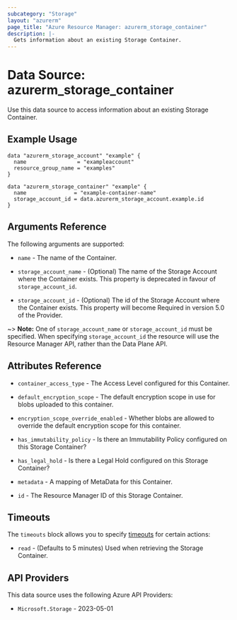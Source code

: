```yaml
---
subcategory: "Storage"
layout: "azurerm"
page_title: "Azure Resource Manager: azurerm_storage_container"
description: |-
  Gets information about an existing Storage Container.
---
```


# Data Source: azurerm_storage_container

Use this data source to access information about an existing Storage Container.

## Example Usage

```hcl
data "azurerm_storage_account" "example" {
  name                = "exampleaccount"
  resource_group_name = "examples"
}

data "azurerm_storage_container" "example" {
  name               = "example-container-name"
  storage_account_id = data.azurerm_storage_account.example.id
}
```

## Arguments Reference

The following arguments are supported:

* `name` - The name of the Container.

* `storage_account_name` - (Optional) The name of the Storage Account where the Container exists. This property is deprecated in favour of `storage_account_id`.

* `storage_account_id` - (Optional) The id of the Storage Account where the Container exists. This property will become Required in version 5.0 of the Provider.

~> **Note:** One of `storage_account_name` or `storage_account_id` must be specified. When specifying `storage_account_id` the resource will use the Resource Manager API, rather than the Data Plane API.

## Attributes Reference

* `container_access_type` - The Access Level configured for this Container.

* `default_encryption_scope` - The default encryption scope in use for blobs uploaded to this container.

* `encryption_scope_override_enabled` - Whether blobs are allowed to override the default encryption scope for this container.

* `has_immutability_policy` - Is there an Immutability Policy configured on this Storage Container?

* `has_legal_hold` - Is there a Legal Hold configured on this Storage Container?

* `metadata`  - A mapping of MetaData for this Container.

* `id` - The Resource Manager ID of this Storage Container.

## Timeouts

The `timeouts` block allows you to specify [timeouts](https://developer.hashicorp.com/terraform/language/resources/configure#define-operation-timeouts) for certain actions:

* `read` - (Defaults to 5 minutes) Used when retrieving the Storage Container.

## API Providers
<!-- This section is generated, changes will be overwritten -->
This data source uses the following Azure API Providers:

* `Microsoft.Storage` - 2023-05-01
